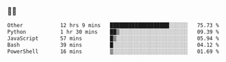 ### 👨‍💻

<!--START_SECTION:waka-->

```txt
Other            12 hrs 9 mins   ███████████████████░░░░░░   75.73 %
Python           1 hr 30 mins    ██▒░░░░░░░░░░░░░░░░░░░░░░   09.39 %
JavaScript       57 mins         █▒░░░░░░░░░░░░░░░░░░░░░░░   05.94 %
Bash             39 mins         █░░░░░░░░░░░░░░░░░░░░░░░░   04.12 %
PowerShell       16 mins         ▒░░░░░░░░░░░░░░░░░░░░░░░░   01.69 %
```

<!--END_SECTION:waka-->
